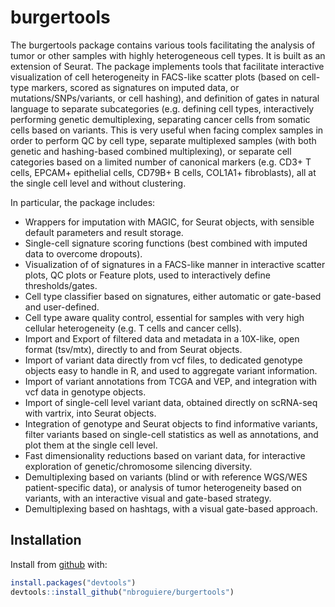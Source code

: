 
# burgertools

The burgertools package contains various tools facilitating the analysis of tumor or other samples with highly heterogeneous cell types. It is built as an extension of Seurat. The package implements tools that facilitate interactive visualization of cell heterogeneity in FACS-like scatter plots (based on cell-type markers, scored as signatures on imputed data, or mutations/SNPs/variants, or cell hashing), and definition of gates in natural language to separate subcategories (e.g. defining cell types, interactively performing genetic demultiplexing, separating cancer cells from somatic cells based on variants. This is very useful when facing complex samples in order to perform QC by cell type, separate multiplexed samples (with both genetic and hashing-based combined multiplexing), or separate cell categories based on a limited number of canonical markers (e.g. CD3+ T cells, EPCAM+ epithelial cells, CD79B+ B cells, COL1A1+ fibroblasts), all at the single cell level and without clustering. 

In particular, the package includes:
- Wrappers for imputation with MAGIC, for Seurat objects, with sensible default parameters and result storage.
- Single-cell signature scoring functions (best combined with imputed data to overcome dropouts).
- Visualization of of signatures in a FACS-like manner in interactive scatter plots, QC plots or Feature plots, used to interactively define thresholds/gates. 
- Cell type classifier based on signatures, either automatic or gate-based and user-defined.
- Cell type aware quality control, essential for samples with very high cellular heterogeneity (e.g. T cells and cancer cells).
- Import and Export of filtered data and metadata in a 10X-like, open format (tsv/mtx), directly to and from Seurat objects. 
- Import of variant data directly from vcf files, to dedicated genotype objects easy to handle in R, and used to aggregate variant information.
- Import of variant annotations from TCGA and VEP, and integration with vcf data in genotype objects.
- Import of single-cell level variant data, obtained directly on scRNA-seq with vartrix, into Seurat objects. 
- Integration of genotype and Seurat objects to find informative variants, filter variants based on single-cell statistics as well as annotations, and plot them at the single cell level. 
- Fast dimensionality reductions based on variant data, for interactive exploration of genetic/chromosome silencing diversity. 
- Demultiplexing based on variants (blind or with reference WGS/WES patient-specific data), or analysis of tumor heterogeneity based on variants, with an interactive visual and gate-based strategy. 
- Demultiplexing based on hashtags, with a visual gate-based approach. 

## Installation

Install from [github](https://github.com/nbroguiere/burgertools) with:

``` r
install.packages("devtools")
devtools::install_github("nbroguiere/burgertools")
```
